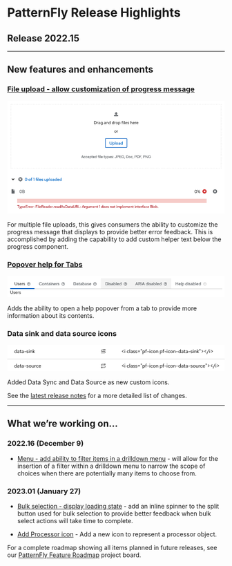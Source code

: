 # PatternFly Release Highlights
## Release 2022.15
----------------------------------------------------------
## New features and enhancements

### [File upload - allow customization of progress message](https://www.patternfly.org/v4/components/file-upload---multiple)

![File upload showing error status](./img/file-upload-error.png)

For multiple file uploads, this gives consumers the ability to customize the progress message that displays to provide better error feedback. This is accomplished by adding the capability to add custom helper text below the progress component.

### [Popover help for Tabs](https://www.patternfly.org/v4/components/tabs#help-action)

![tabs with pop-up help](./img/tabs-with-help.png)

Adds the ability to open a help popover from a tab to provide more information about its contents.

### Data sink and data source icons

![data sink and data source icons](./img/new-icons.png)

Added Data Sync and Data Source as new custom icons.

See the [latest release notes](https://www.patternfly.org/v4/developer-resources/release-notes) for a more detailed list of changes.

-----------------------------------------------------------------------------

## What we’re working on...

### 2022.16 (December 9)

* [Menu - add ability to filter items in a drilldown menu](https://github.com/patternfly/patternfly-react/issues/6965) - will allow for the insertion of a filter within a drilldown menu to narrow the scope of choices when there are potentially many items to choose from.

### 2023.01 (January 27)

* [Bulk selection - display loading state](https://github.com/patternfly/patternfly/issues/4926) - add an inline spinner to the split button used for bulk selection to provide better feedback when bulk select actions will take time to complete.

* [Add Processor icon](https://github.com/patternfly/patternfly-design/issues/1210) - Add a new icon to represent a processor object.



For a complete roadmap showing all items planned in future releases, see our [PatternFly Feature Roadmap](https://github.com/orgs/patternfly/projects/4?fullscreen=true) project board.
